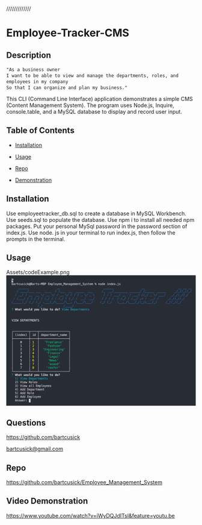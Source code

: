 /////////////
# Employee-Tracker-CMS

## Description
  ```
  "As a business owner
I want to be able to view and manage the departments, roles, and employees in my company
So that I can organize and plan my business."
```
 This CLI (Command Line Interface) application demonstrates a simple CMS (Content Management System). The program uses Node.js, Inquire, console.table, and a MySQL database to display and record user input.


  
## Table of Contents


- [Installation](https://github.com/bartcusick/Employee_Management_System#installation)


- [Usage](https://github.com/bartcusick/Employee_Management_System#usage)



- [Repo](https://github.com/bartcusick/Employee_Management_System#repo)


- [Demonstration](https://github.com/bartcusick/Employee_Management_System#demonstration)

## Installation

 Use employeetracker_db.sql to create a database in MySQL Workbench. Use seeds.sql to populate the database. Use npm i to install all needed npm packages. Put your personal MySql password in the password section of index.js. Use node. js in your terminal to run index.js, then follow the prompts in the terminal.

## Usage
Assets/codeExample.png
![Employee Tracker](Assets/useExample.png)

## Questions

https://github.com/bartcusick

bartcusick@gmail.com

 ## Repo

https://github.com/bartcusick/Employee_Management_System

 
## Video Demonstration

https://www.youtube.com/watch?v=iWyDQJdITsI&feature=youtu.be